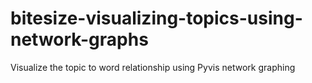 # bitesize-visualizing-topics-using-network-graphs
 Visualize the topic to word relationship using Pyvis network graphing
